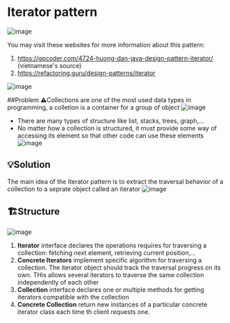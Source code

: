# Iterator pattern
![image](https://user-images.githubusercontent.com/80462415/162025548-f70f2d9c-eca6-450f-be8e-cb371e18d1ae.png)

You may visit these websites for more information about this pattern: 
1. https://gpcoder.com/4724-huong-dan-java-design-pattern-iterator/ (vietnamese's source)
2. https://refactoring.guru/design-patterns/iterator

![image](https://user-images.githubusercontent.com/80462415/162025430-73ee50e8-4627-4706-91b8-6529647241d0.png)


##Problem
⚠️Collections are one of the most used data types in programming, a colletion is a container for a group of object
![image](https://user-images.githubusercontent.com/80462415/162026104-dc191755-8866-4b42-87e6-f04c7f5eb185.png)

- There are many types of structure like list, stacks, trees, graph,...
- No matter how a collection is structured, it must provide some way of accessing its element so that other code 
can use these elements
![image](https://user-images.githubusercontent.com/80462415/162026380-c5070d3f-549b-43e3-8cc3-da8e14fd8b9d.png)

## 💡Solution
The main idea of the Iterator pattern is to extract the traversal behavior of a collection to a seprate object called an iterator
![image](https://user-images.githubusercontent.com/80462415/162026644-a95c554e-12f9-48c7-9e65-e863f87837c5.png)
## 🏗️Structure
![image](https://user-images.githubusercontent.com/80462415/162026700-49175cf3-e891-48db-a32c-d388289581af.png)
  1. **Iterator** interface declares the operations requires for traversing a collection: fetching next element, retrieving current position,...
  2. **Concrete Iterators** implement specific algorithm for traversing a collection. The iterator object should track the traversal progress on its own. THis allows several iterators to traverse the same collection independently of each other
  3. **Collection** interface declares one or multiple methods for getting iterators compatible with the collection
  4. **Concrete Collection** return new instances of a particular concrete iterator class each time th client requests one. 
